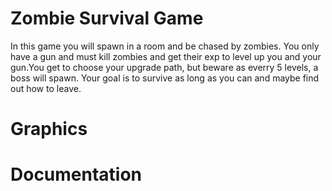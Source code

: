 # Zombie Survival Game
In this game you will spawn in a room and be chased by zombies. You only have a gun and must kill zombies and get their exp to level up you and your gun.You get to choose your upgrade path, but beware as everry 5 levels, a boss will spawn. Your goal is to survive as long as you can and maybe find out how to leave.
# Graphics

# Documentation

